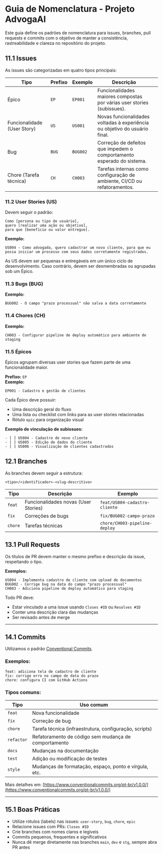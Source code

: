# Guia de Nomenclatura - Projeto AdvogaAI

Este guia define os padrões de nomenclatura para issues, branches, pull requests e commits com o objetivo de manter a consistência, rastreabilidade e clareza no repositório do projeto.

## 11.1 Issues

As issues são categorizadas em quatro tipos principais:

| Tipo                        | Prefixo | Exemplo  | Descrição                                                                  |     |
| --------------------------- | ------- | -------- | -------------------------------------------------------------------------- | --- |
| Épico                       | `EP`    | `EP001`  | Funcionalidades maiores compostas por várias user stories (subissues).     |     |
| Funcionalidade (User Story) | `US`    | `US001`  | Novas funcionalidades voltadas à experiência ou objetivo do usuário final. |     |
| Bug                         | `BUG`   | `BUG002` | Correção de defeitos que impedem o comportamento esperado do sistema.      |     |
| Chore (Tarefa técnica)      | `CH`    | `CH003`  | Tarefas internas como configuração de ambiente, CI/CD ou refatoramentos.   |     |

### 11.2 User Stories (US)

Devem seguir o padrão:

```
Como [persona ou tipo de usuário],
quero [realizar uma ação ou objetivo],
para que [benefício ou valor entregue].
```

**Exemplo:**

```
US004 - Como advogada, quero cadastrar um novo cliente, para que eu possa iniciar um processo com seus dados corretamente registrados.
```

As US devem ser pequenas e entregáveis em um único ciclo de desenvolvimento. Caso contrário, devem ser desmembradas ou agrupadas sob um Épico.

### 11.3 Bugs (BUG)

**Exemplo:**

```
BUG002 - O campo "prazo processual" não salva a data corretamente
```

### 11.4 Chores (CH)

**Exemplo:**

```
CH003 - Configurar pipeline de deploy automático para ambiente de staging
```

### 11.5 Épicos

Épicos agrupam diversas user stories que fazem parte de uma funcionalidade maior.

**Prefixo:** `EP`\
**Exemplo:**

```
EP001 - Cadastro e gestão de clientes
```

Cada Épico deve possuir:

- Uma descrição geral do fluxo
- Uma lista ou checklist com links para as user stories relacionadas
- Rótulo `epic` para organização visual

**Exemplo de vinculação de subissues:**

```
- [ ] US004 - Cadastro de novo cliente
- [ ] US005 - Edição de dados do cliente
- [ ] US006 - Visualização de clientes cadastrados
```

## 12.1 Branches

As branches devem seguir a estrutura:

```
<tipo>/<identificador>-<slug-descritivo>
```

| Tipo    | Descrição                            | Exemplo                       |
| ------- | ------------------------------------ | ----------------------------- |
| `feat`  | Funcionalidades novas (User Stories) | `feat/US004-cadastro-cliente` |
| `fix`   | Correções de bugs                    | `fix/BUG002-campo-prazo`      |
| `chore` | Tarefas técnicas                     | `chore/CH003-pipeline-deploy` |

## 13.1 Pull Requests

Os títulos de PR devem manter o mesmo prefixo e descrição da issue, respeitando o tipo.

**Exemplos:**

```
US004 - Implementa cadastro de cliente com upload de documentos
BUG002 - Corrige bug na data do campo "prazo processual"
CH003 - Adiciona pipeline de deploy automático para staging
```

Todo PR deve:

- Estar vinculado a uma issue usando `Closes #ID` ou `Resolves #ID`
- Conter uma descrição clara das mudanças
- Ser revisado antes de merge

---

## 14.1 Commits

Utilizamos o padrão [Conventional Commits](https://www.conventionalcommits.org/pt-br/v1.0.0/).

### Exemplos:

```
feat: adiciona tela de cadastro de cliente
fix: corrige erro no campo de data do prazo
chore: configura CI com GitHub Actions
```

### Tipos comuns:

| Tipo       | Uso comum                                              |
| ---------- | ------------------------------------------------------ |
| `feat`     | Nova funcionalidade                                    |
| `fix`      | Correção de bug                                        |
| `chore`    | Tarefa técnica (infraestrutura, configuração, scripts) |
| `refactor` | Refatoramento de código sem mudança de comportamento   |
| `docs`     | Mudanças na documentação                               |
| `test`     | Adição ou modificação de testes                        |
| `style`    | Mudanças de formatação, espaço, ponto e vírgula, etc.  |

Mais detalhes em: [https://www.conventionalcommits.org/pt-br/v1.0.0/](https://www.conventionalcommits.org/pt-br/v1.0.0/)

---

## 15.1 Boas Práticas

- Utilize rótulos (labels) nas issues: `user-story`, `bug`, `chore`, `epic`
- Relacione issues com PRs: `Closes #ID`
- Crie branches com nomes claros e legíveis
- Commits pequenos, frequentes e significativos
- Nunca dê merge diretamente nas branches `main`, `dev` e `stg`, sempre abra PR antes

